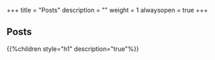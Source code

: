 +++
title = "Posts"
description = ""
weight = 1
alwaysopen = true
+++

## Posts

{{%children style="h1" description="true"%}}

